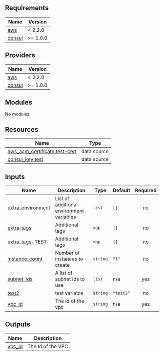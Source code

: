 <!-- BEGIN_TF_DOCS -->
## Requirements

| Name | Version |
|------|---------|
| <a name="requirement_aws"></a> [aws](#requirement\_aws) | < 2.2.0 |
| <a name="requirement_consul"></a> [consul](#requirement\_consul) | >= 1.0.0 |

## Providers

| Name | Version |
|------|---------|
| <a name="provider_aws"></a> [aws](#provider\_aws) | < 2.2.0 |
| <a name="provider_consul"></a> [consul](#provider\_consul) | >= 1.0.0 |

## Modules

No modules.

## Resources

| Name | Type |
|------|------|
| [aws_acm_certificate.test-cert](https://registry.terraform.io/providers/hashicorp/aws/latest/docs/data-sources/acm_certificate) | data source |
| [consul_key.test](https://registry.terraform.io/providers/hashicorp/consul/latest/docs/data-sources/key) | data source |

## Inputs

| Name | Description | Type | Default | Required |
|------|-------------|------|---------|:--------:|
| <a name="input_extra_environment"></a> [extra\_environment](#input\_extra\_environment) | List of additional environment variables | `list` | `[]` | no |
| <a name="input_extra_tags"></a> [extra\_tags](#input\_extra\_tags) | Additional tags | `map` | `{}` | no |
| <a name="input_extra_tags-TEST"></a> [extra\_tags-TEST](#input\_extra\_tags-TEST) | Additional tags | `map` | `{}` | no |
| <a name="input_instance_count"></a> [instance\_count](#input\_instance\_count) | Number of instances to create | `string` | `"1"` | no |
| <a name="input_subnet_ids"></a> [subnet\_ids](#input\_subnet\_ids) | A list of subnet ids to use | `list` | n/a | yes |
| <a name="input_test2"></a> [test2](#input\_test2) | test variable | `string` | `"test2"` | no |
| <a name="input_vpc_id"></a> [vpc\_id](#input\_vpc\_id) | The id of the vpc | `string` | n/a | yes |

## Outputs

| Name | Description |
|------|-------------|
| <a name="output_vpc_id"></a> [vpc\_id](#output\_vpc\_id) | The Id of the VPC |
<!-- END_TF_DOCS -->